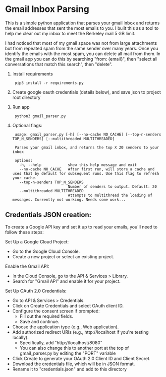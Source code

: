 # Gmail Inbox Parsing

This is a simple python application that parses your gmail inbox and returns the email addresses that sent the most emails to you. I built this as a tool to help me clear out my inbox to meet the Berkeley mail 5 GB limit.  

I had noticed that most of my gmail space was not from large attachments but from repeated spam from the same sender over many years. Once you identify the emails with the most spam, you can delete all mail from them. In the gmail app you can do this by searching "from: {email}", then "select all conversations that match this search", then "delete". 

1. Install requirements

		pip3 install -r requirements.py

3. Create google oauth credentials (details below), and save json to project root directory

4. Run app

		python3 gmail_parser.py

5. Optional flags:

		usage: gmail_parser.py [-h] [--no-cache NO_CACHE] [--top-n-senders TOP_N_SENDERS] [--multithreaded MULTITHREADED]
		
		Parses your gmail inbox, and returns the top X 20 senders to your inbox
		
		options:
		  -h, --help            show this help message and exit
		  --no-cache NO_CACHE   After first run, will store a cache and uses that by default for subsequent runs. Use this flag to refresh your cache.
		  --top-n-senders TOP_N_SENDERS
		                        Number of senders to output. Default: 20
		  --multithreaded MULTITHREADED
		                        Attempts to multithread the loading of messages. Currently not working. Needs some work...



## Credentials JSON creation:

To create a Google API key and set it up to read your emails, you'll need to follow these steps:

Set Up a Google Cloud Project:
 - Go to the Google Cloud Console.
 - Create a new project or select an existing project.

Enable the Gmail API:
 - In the Cloud Console, go to the API & Services > Library.
 - Search for "Gmail API" and enable it for your project.

Set Up OAuth 2.0 Credentials:
 - Go to API & Services > Credentials.
 - Click on Create Credentials and select OAuth client ID.
 - Configure the consent screen if prompted:
     - Fill out the required fields.
     - Save and continue.
 - Choose the application type (e.g., Web application).
 - Add authorized redirect URIs (e.g., http://localhost if you're testing locally).
     - Specifically, add "http://localhost/8080"
     - You can also change this to another port at the top of gmail_parser.py by editing the "PORT" variable
 - Click Create to generate your OAuth 2.0 Client ID and Client Secret.
 - Download the credentials file, which will be in JSON format.
 - Rename it to "credentials.json" and add to this directory
